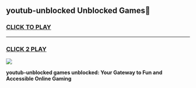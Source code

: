 
## youtub-unblocked Unblocked Games👋
<h3>
<a href="https://news.freeplayer.one?title=youtub-unblocked&ref=16F">CLICK TO PLAY</a></h3>
<hr>

<h3>
<a href="https://news.freeplayer.one?title=youtub-unblocked&ref=16F">CLICK 2 PLAY</a>
  
</h3>

<a href="https://news.freeplayer.one?title=youtub-unblocked&ref=16F/"><img src="https://clearcache.store/games.png"></a>


**youtub-unblocked games unblocked: Your Gateway to Fun and Accessible Online Gaming**
